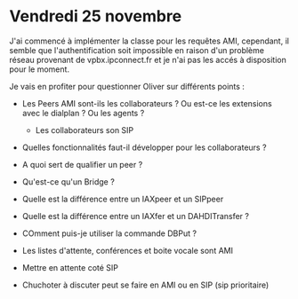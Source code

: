 # Vendredi 25 novembre

J'ai commencé à implémenter la classe pour les requêtes AMI, cependant, il semble que l'authentification soit impossible en raison d'un problème réseau provenant de vpbx.ipconnect.fr et je n'ai pas les accés à disposition pour le moment.

Je vais en profiter pour questionner Oliver sur différents points :
 - Les Peers AMI sont-ils les collaborateurs ? Ou est-ce les extensions avec le dialplan ? Ou les agents ?
   - Les collaborateurs son SIP
 - Quelles fonctionnalités faut-il développer pour les collaborateurs ?
 - A quoi sert de qualifier un peer ?
 - Qu'est-ce qu'un Bridge ?
 - Quelle est la différence entre un IAXpeer et un SIPpeer
 - Quelle est la différence entre un IAXfer et un DAHDITransfer ?
 - COmment puis-je utiliser la commande DBPut ?
 - Les listes d'attente, conférences et boite vocale sont AMI
 - Mettre en attente coté SIP

- Chuchoter à discuter peut se faire en AMI ou en SIP (sip prioritaire)